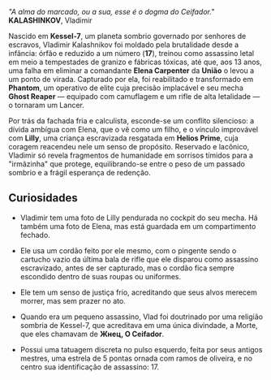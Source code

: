 *"A alma do marcado, ou a sua, esse é o dogma do Ceifador."*
**KALASHINKOV**, Vladimir

Nascido em **Kessel-7**, um planeta sombrio governado por senhores de escravos, Vladimir Kalashnikov foi moldado pela brutalidade desde a infância: órfão e reduzido a um número (**17**), treinou como assassino letal em meio a tempestades de granizo e fábricas tóxicas, até que, aos 13 anos, uma falha em eliminar a comandante **Elena Carpenter** da **União** o levou a um ponto de virada. Capturado por ela, foi reabilitado e transformado em **Phantom**, um operativo de elite cuja precisão implacável e seu mecha **Ghost Reaper** — equipado com camuflagem e um rifle de alta letalidade — o tornaram um Lancer. 

Por trás da fachada fria e calculista, esconde-se um conflito silencioso: a dívida ambígua com Elena, que o vê como um filho, e o vínculo improvável com **Lilly**, uma criança escravizada resgatada em **Helios Prime**, cuja coragem reacendeu nele um senso de propósito. Reservado e lacônico, Vladimir só revela fragmentos de humanidade em sorrisos tímidos para a "irmãzinha" que protege, equilibrando-se entre o peso de um passado sombrio e a frágil esperança de redenção.

## Curiosidades

- Vladimir tem uma foto de Lilly pendurada no cockpit do seu mecha. Há também uma foto de Elena, mas está guardada em um compartimento fechado.

- Ele usa um cordão feito por ele mesmo, com o pingente sendo o cartucho vazio da última bala de rifle que ele disparou como assassino escravizado, antes de ser capturado, mas o cordão fica sempre escondido dentro de suas roupas ou uniformes.

- Ele tem um senso de justiça frio, acreditando que seus alvos merecem morrer, mas sem prazer no ato.

- Quando era um pequeno assassino, Vlad foi doutrinado por uma religião sombria de Kessel-7, que acreditava em uma única divindade, a Morte, que eles chamavam de **Жнец, O Ceifador**.

- Possui uma tatuagem discreta no pulso esquerdo, feita por seus antigos mestres, uma estrela de 5 pontas ornada com ramos de oliveira, e no centro sua identificação de assassino: 17.